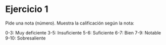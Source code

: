 # Ejercicio 1

Pide una nota (número). Muestra la calificación según la nota:

0-3: Muy deficiente
3-5: Insuficiente
5-6: Suficiente
6-7: Bien
7-9: Notable
9-10: Sobresaliente